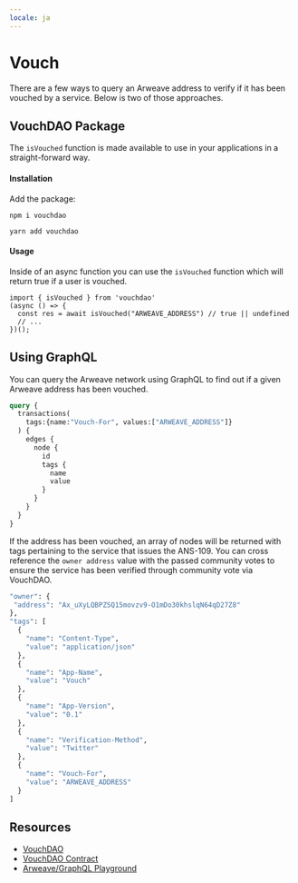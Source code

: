 ```yaml
---
locale: ja
---
```

# Vouch

There are a few ways to query an Arweave address to verify if it has been vouched by a service. Below is two of those approaches.
## VouchDAO Package
The `isVouched` function is made available to use in your applications in a straight-forward way.

#### Installation
Add the package:
<CodeGroup>
  <CodeGroupItem title="NPM">

```console:no-line-numbers
npm i vouchdao
```

</CodeGroupItem>
  <CodeGroupItem title="YARN">

```console:no-line-numbers
yarn add vouchdao
```

</CodeGroupItem>
</CodeGroup>

#### Usage
Inside of an async function you can use the `isVouched` function which will return true if a user is vouched.

```js:no-line-numbers
import { isVouched } from 'vouchdao'
(async () => {
  const res = await isVouched("ARWEAVE_ADDRESS") // true || undefined
  // ...
})();
```

## Using GraphQL
You can query the Arweave network using GraphQL to find out if a given Arweave address has been vouched. 

```graphql
query {
  transactions(
    tags:{name:"Vouch-For", values:["ARWEAVE_ADDRESS"]}
  ) {
    edges {
      node {
        id
        tags {
          name 
          value 
        }
      }
    }
  }
}
```

If the address has been vouched, an array of nodes will be returned with tags pertaining to the service that issues the ANS-109. You can cross reference the `owner address` value with the passed community votes to ensure the service has been verified through community vote via VouchDAO.

```graphql
"owner": {
 "address": "Ax_uXyLQBPZSQ15movzv9-O1mDo30khslqN64qD27Z8"
},
"tags": [
  {
    "name": "Content-Type",
    "value": "application/json"
  },
  {
    "name": "App-Name",
    "value": "Vouch"
  },
  {
    "name": "App-Version",
    "value": "0.1"
  },
  {
    "name": "Verification-Method",
    "value": "Twitter"
  },
  {
    "name": "Vouch-For",
    "value": "ARWEAVE_ADDRESS"
  }
]
```

## Resources
* [VouchDAO](https://vouch-dao.arweave.net)
* [VouchDAO Contract](https://sonar.warp.cc/?#/app/contract/_z0ch80z_daDUFqC9jHjfOL8nekJcok4ZRkE_UesYsk)
* [Arweave/GraphQL Playground](https://arweave.net/graphql)